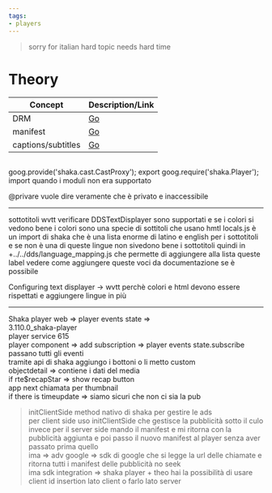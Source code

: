 ```yaml
---
tags:
- players
---
```


> sorry for italian hard topic needs hard time

# Theory

| Concept            | Description/Link |
| ------------------ | ---------------- |
| DRM                |   [Go](./DRM)               |
| manifest           |       [Go](./DRM)           |
| captions/subtitles |        [Go](./DRM)          |

##

goog.provide('shaka.cast.CastProxy'); export
goog.require('shaka.Player'); import
quando i moduli non era supportato

@privare vuole dire veramente che è privato e inaccessibile

---

sottotitoli wvtt verificare DDSTextDisplayer sono supportati e se i colori si vedono bene i colori sono una specie di sottitoli che usano hmtl
locals.js è un import di shaka che è una lista enorme di latino e english per i sottotitoli e se non è una di queste lingue non sivedono bene i sottotitoli quindi in +../../dds/language_mapping.js che permette di aggiungere alla lista queste label
vedere come aggiungere queste voci da documentazione se è possibile

Configuring text displayer -> wvtt perchè colori e html devono essere rispettati
e aggiungere lingue in più

----------------

Shaka player web => player events state =>  
3.110.0_shaka-player  
player service 615  
player component => add subscription => player events state.subscribe passano tutti gli eventi  
tramite api di shaka aggiungo i bottoni o li metto custom  
objectdetail => contiene i dati del media  
if rte$recapStar => show recap button  
app next chiamata per thumbnail  
if there is timeupdate => siamo sicuri che non ci sia la pub

> initClientSide method nativo di shaka per gestire le ads  
> per client side uso initClientSide che gestisce la pubblicità sotto il culo invece per il server side mando il manifest e mi ritorna con la pubblicità aggiunta e poi passo il nuovo manifest al player senza aver passato prima quello  
> ima => adv google => sdk di google che si legge la url delle chiamate e ritorna tutti i manifest delle pubblicità no seek  
> ima sdk integration => shaka player + theo hai la possibilità di usare client id insertion lato client o farlo lato server